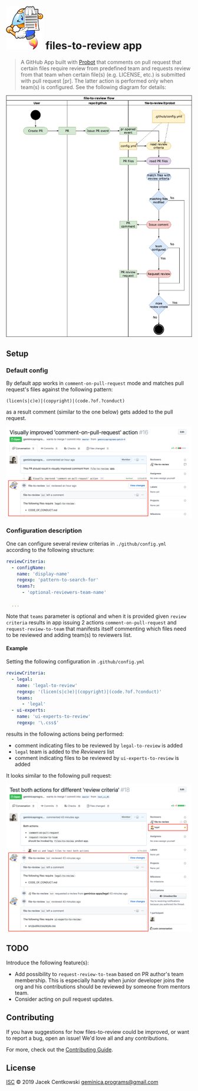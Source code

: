 # ![cipy rules](./assets/cipy_rules_small.png) files-to-review app

> A GitHub App built with [Probot](https://github.com/probot/probot) that comments on pull request
that certain files require review from predefined team and requests review from that team when certain file(s)
(e.g. LICENSE, etc.) is submitted with pull request [pr]. The latter action is performed only when team(s) is
configured. See the following diagram for details:

![legal-to-review flow](./assets/legal-to-review-flow.png?raw=true)

## Setup

### Default config

By default app works in `comment-on-pull-request` mode and matches pull request's files against the following
pattern:
```regexp
(licen(s|c)e)|(copyright)|(code.?of.?conduct)
```
as a result comment (similar to the one below) gets added to the pull request.

![legal-should-review comment](./assets/comment.png?raw=true)


### Configuration description

One can configure several review criterias in `./github/config.yml` according to the following structure:
```yaml
reviewCriteria:
  - configName:
    name: 'display-name'
    regexp: 'pattern-to-search-for'
    teams?:
      - 'optional-reviewers-team-name'

  ...
```
Note that `teams` parameter is optional and when it is provided given `review criteria` results in app issuing
2 actions `comment-on-pull-request` and `request-review-to-team` that manifests itself commenting which files
need to be reviewed and adding team(s) to reviewers list.

#### Example

Setting the following configuration in `.github/config.yml`
```yaml
reviewCriteria:
  - legal:
    name: 'legal-to-review'
    regexp: '(licen(s|c)e)|(copyright)|(code.?of.?conduct)'
    teams:
      - 'legal'
  - ui-experts:
    name: 'ui-experts-to-review'
    regexp: '\.css$'
```
results in the following actions being performed:
* comment indicating files to be reviewed by `legal-to-review` is added
* `legal` team is added to the _Reviewers_ list
* comment indicating files to be reviewed by `ui-experts-to-review` is added

It looks similar to the following pull request:

![both-modes](./assets/combined.png?raw=true)

## TODO

Introduce the following feature(s):
* Add possibility to `request-review-to-team` based on PR author's team membership. This is especially handy when junior
  developer joins the org and his contributions should be reviewed by someone from mentors team.
* Consider acting on pull request updates.

## Contributing

If you have suggestions for how files-to-review could be improved, or want to report a bug, open an issue! We'd love all and any contributions.

For more, check out the [Contributing Guide](CONTRIBUTING.md).

## License

[ISC](LICENSE) © 2019 Jacek Centkowski <geminica.programs@gmail.com>
